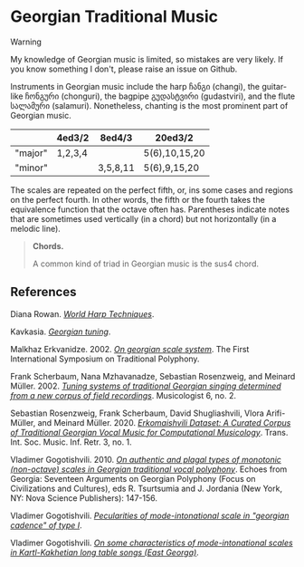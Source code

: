 # Georgian Traditional Music

> [!warning]
> My knowledge of Georgian music is limited, so mistakes are very likely. If you know something I don't, please raise an issue on Github.

Instruments in Georgian music include
the harp ჩანგი (changi),
the guitar-like ჩონგური (chonguri),
the bagpipe გუდასტვირი (gudastviri), and 
the flute სალამური (salamuri).
Nonetheless, chanting is the most prominent part of Georgian music.

|        | 4ed3/2 | 8ed4/3 | 20ed3/2 |
|--------|--------|--------|---------|
|"major" | 1,2,3,4| | 5(6),10,15,20 |
|"minor" | | 3,5,8,11 | 5(6),9,15,20 |

The scales are repeated on the perfect fifth, or, ins some cases and regions on the perfect fourth.
In other words, the fifth or the fourth takes the equivalence function that the octave often has.
Parentheses indicate notes that are sometimes used vertically (in a chord) but not horizontally (in a melodic line).

> **Chords.**
>
> A common kind of triad in Georgian music is the sus4 chord.

## References

Diana Rowan. *[World Harp Techniques](https://web.archive.org/web/20240528225711/https://www.dianarowan.com/world-harp-techniques-chapter-3a#section-1657753007447)*.

Kavkasia. *[Georgian tuning](https://web.archive.org/web/20100529010039/http://www.kavkasia.com:80/)*.

Malkhaz Erkvanidze. 2002. *[On georgian scale system](https://web.archive.org/web/20241228183101/https://citeseerx.ist.psu.edu/document?repid=rep1&type=pdf&doi=83ed993cee6a7c34e49cffd84b757ae46ca1be80)*. The First International Symposium on Traditional Polyphony.

Frank Scherbaum, Nana Mzhavanadze, Sebastian Rosenzweig, and Meinard Müller. 2002. *[Tuning systems of traditional Georgian singing determined from a new corpus of field recordings](https://web.archive.org/web/20241228183109/https://dergipark.org.tr/en/download/article-file/2235567)*. Musicologist 6, no. 2.

Sebastian Rosenzweig, Frank Scherbaum, David Shugliashvili, Vlora Arifi-Müller, and Meinard Müller. 2020. *[Erkomaishvili Dataset: A Curated Corpus of Traditional Georgian Vocal Music for Computational Musicology](https://web.archive.org/web/20241228183109/https://dergipark.org.tr/en/download/article-file/2235567)*. Trans. Int. Soc. Music. Inf. Retr. 3, no. 1.

Vladimer Gogotishvili.
2010.
*[On authentic and plagal types of monotonic (non-octave) scales in Georgian traditional vocal polyphony](https://web.archive.org/web/20241231213156/https://citeseerx.ist.psu.edu/document?repid=rep1&type=pdf&doi=edfd2b9eb6012a1bd7e255495d92b1a595195df1)*.
Echoes from Georgia: Seventeen Arguments on Georgian Polyphony (Focus on Civilizations and Cultures), eds R. Tsurtsumia and J. Jordania (New York, NY: Nova Science Publishers): 147-156.

Vladimer Gogotishvili.
*[Pecularities of mode-intonational scale in "georgian cadence" of type I](https://web.archive.org/web/20241231213320/https://citeseerx.ist.psu.edu/document?repid=rep1&type=pdf&doi=a0e471999f6e382db136e0ce962c249c11c2d7ac)*.

Vladimer Gogotishvili.
*[On some characteristics of mode-intonational scales in Kartl-Kakhetian long table songs (East Georga)](https://web.archive.org/web/20241231212728/https://citeseerx.ist.psu.edu/document?repid=rep1&type=pdf&doi=9eca784938f980053da4276ff31190d8f08e45a0)*.